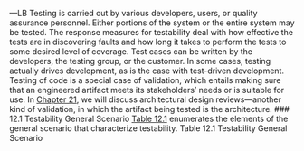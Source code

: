 —LB Testing is carried out by various developers, users, or quality assurance personnel. Either portions of the system or the entire system may be tested. The response measures for testability deal with how effective the tests are in discovering faults and how long it takes to perform the tests to some desired level of coverage. Test cases can be written by the developers, the testing group, or the customer. In some cases, testing actually drives development, as is the case with test-driven development. Testing of code is a special case of validation, which entails making sure that an engineered artifact meets its stakeholders’ needs or is suitable for use. In [Chapter 21](ch21.xhtml#ch21), we will discuss architectural design reviews—another kind of validation, in which the artifact being tested is the architecture. ### 12.1 Testability General Scenario [Table 12.1](ch12.xhtml#ch12tab01) enumerates the elements of the general scenario that characterize testability. Table 12.1 Testability General Scenario